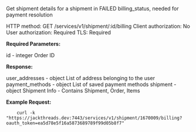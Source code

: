 Get shipment details for a shipment in FAILED billing_status, needed for payment resolution



HTTP method: GET /services/v1/shipment/:id/billing
Client authorization: No
User authorization: Required
TLS: Required


**Required Parameters:**

id - integer Order ID


**Response:**

user_addresses - object List of address belonging to the user
payment_methods - object List of saved payment methods
shipment - object Shipment Info - Contains Shipment, Order, Items



**Example Request:**

        curl -k "https://jackthreads.dev:7443/services/v1/shipment/1670009/billing?oauth_token=ea5d78e5f16a5873689789f99d05b8f7"